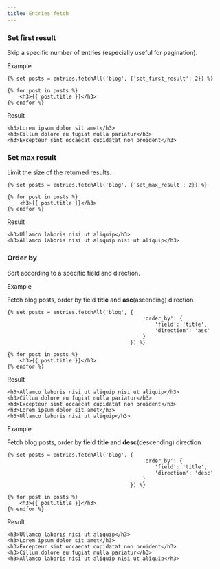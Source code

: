 ```yaml
---
title: Entries fetch
---
```


### Set first result

Skip a specific number of entries (especially useful for pagination).

Example

```
{% set posts = entries.fetchAll('blog', {'set_first_result': 2}) %}

{% for post in posts %}
    <h3>{{ post.title }}</h3>
{% endfor %}
```

Result

```
<h3>Lorem ipsum dolor sit amet</h3>
<h3>Cillum dolore eu fugiat nulla pariatur</h3>
<h3>Excepteur sint occaecat cupidatat non proident</h3>
```

### Set max result

Limit the size of the returned results.

```
{% set posts = entries.fetchAll('blog', {'set_max_result': 2}) %}

{% for post in posts %}
    <h3>{{ post.title }}</h3>
{% endfor %}
```

Result

```
<h3>Ullamco laboris nisi ut aliquip</h3>
<h3>Allamco laboris nisi ut aliquip nisi ut aliquip</h3>
```

### Order by

Sort according to a specific field and direction.


Example

Fetch blog posts, order by field **title** and **asc**(ascending) direction

```
{% set posts = entries.fetchAll('blog', {
                                            'order_by': {
                                                'field': 'title',
                                                'direction': 'asc'
                                            }
                                        }) %}

{% for post in posts %}
    <h3>{{ post.title }}</h3>
{% endfor %}
```

Result

```
<h3>Allamco laboris nisi ut aliquip nisi ut aliquip</h3>
<h3>Cillum dolore eu fugiat nulla pariatur</h3>
<h3>Excepteur sint occaecat cupidatat non proident</h3>
<h3>Lorem ipsum dolor sit amet</h3>
<h3>Ullamco laboris nisi ut aliquip</h3>
```

Example

Fetch blog posts, order by field **title** and **desc**(descending) direction


```
{% set posts = entries.fetchAll('blog', {
                                            'order_by': {
                                                'field': 'title',
                                                'direction': 'desc'
                                            }
                                        }) %}

{% for post in posts %}
    <h3>{{ post.title }}</h3>
{% endfor %}
```

Result

```
<h3>Ullamco laboris nisi ut aliquip</h3>
<h3>Lorem ipsum dolor sit amet</h3>
<h3>Excepteur sint occaecat cupidatat non proident</h3>
<h3>Cillum dolore eu fugiat nulla pariatur</h3>
<h3>Allamco laboris nisi ut aliquip nisi ut aliquip</h3>
```
